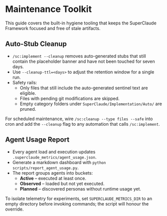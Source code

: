 # Maintenance Toolkit

This guide covers the built-in hygiene tooling that keeps the SuperClaude Framework
focused and free of stale artifacts.

## Auto-Stub Cleanup

- `/sc:implement --cleanup` removes auto-generated stubs that still contain the
  placeholder banner and have not been touched for seven days.
- Use `--cleanup-ttl=<days>` to adjust the retention window for a single run.
- Safety rails:
  - Only files that still include the auto-generated sentinel text are eligible.
  - Files with pending git modifications are skipped.
  - Empty category folders under `SuperClaude/Implementation/Auto/` are pruned.

For scheduled maintenance, wire `/sc:cleanup --type files --safe` into cron and
add the `--cleanup` flag to any automation that calls `/sc:implement`.

## Agent Usage Report

- Every agent load and execution updates `.superclaude_metrics/agent_usage.json`.
- Generate a markdown dashboard with `python scripts/report_agent_usage.py`.
- The report groups agents into buckets:
  - **Active** – executed at least once.
  - **Observed** – loaded but not yet executed.
  - **Planned** – discovered personas without runtime usage yet.

To isolate telemetry for experiments, set `SUPERCLAUDE_METRICS_DIR` to an empty
directory before invoking commands; the script will honour the override.
